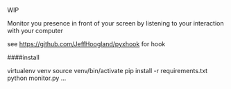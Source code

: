 WIP


Monitor you presence in front of your screen by listening to your interaction with your computer

see https://github.com/JeffHoogland/pyxhook for hook


####install

virtualenv venv
source venv/bin/activate
pip install -r requirements.txt
python monitor.py
...